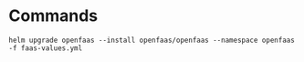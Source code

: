 # Commands

	helm upgrade openfaas --install openfaas/openfaas --namespace openfaas -f faas-values.yml
